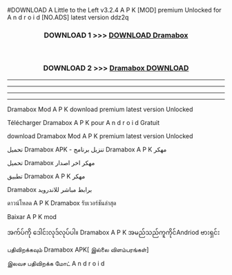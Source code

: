 #DOWNLOAD A Little to the Left v3.2.4 A P K [MOD] premium Unlocked for A n d r o i d [NO.ADS] latest version ddz2q 



<div align="center">

<h3>DOWNLOAD 1 >>> <a href="https://getmod1.web.app/?judule=Btd Battles">DOWNLOAD Dramabox </a></h3><br>

<h3>DOWNLOAD 2 >>> <a href="https://getmod1.web.app/?judule=Btd Battles">Dramabox  DOWNLOAD </a></h3>

</div>


----------------------------------------------------------

----------------------------------------------------------

----------------------------------------------------------

----------------------------------------------------------


Dramabox  Mod A P K download premium latest version Unlocked

Télécharger Dramabox  A P K pour A n d r o i d Gratuit

download Dramabox  Mod A P K premium latest version Unlocked

تحميل Dramabox  APK - تنزيل برنامج Dramabox  A P K مهكر

تحميل Dramabox  مهكر اخر اصدار

تطبيق Dramabox  A P K مهكر

Dramabox  برابط مباشر للاندرويد

ดาวน์โหลด A P K Dramabox  รับเวอร์ชันล่าสุด

Baixar A P K mod

အက်ပ်ကို ဒေါင်းလုဒ်လုပ်ပါ။ Dramabox  A P K အမည်သည်ကူကိုင်Andriod ဗားရှင်း

பதிவிறக்கவும் Dramabox  APK[ இல்லை விளம்பரங்கள்] 
 
இலவச பதிவிறக்க மோட் A n d r o i d



